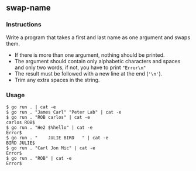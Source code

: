 ## swap-name

### Instructions

Write a program that takes a first and last name as one argument and swaps them.
- If there is more than one argument, nothing should be printed.
- The argument should contain only alphabetic characters and spaces and only two words, if not, you have to print `"Error\n"`
- The result must be followed with a new line at the end (`'\n'`).
- Trim any extra spaces in the string.

### Usage

```console
$ go run . | cat -e
$ go run . "James Carl" "Peter Lab" | cat -e
$ go run . "ROB carlos" | cat -e
carlos ROB$
$ go run . "He2 $%hello" | cat -e
Error$
$ go run . "    JULIE BIRD   " | cat -e
BIRD JULIE$
$ go run . "Carl Jon Mic" | cat -e
Error$
$ go run . "ROB" | cat -e
Error$
```

